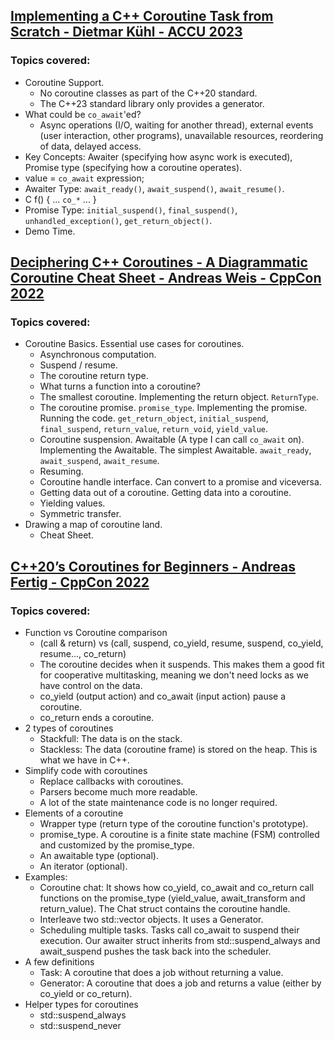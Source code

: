 ## [Implementing a C++ Coroutine Task from Scratch - Dietmar Kühl - ACCU 2023](https://www.youtube.com/watch?v=Npiw4cYElng)
### Topics covered:
* Coroutine Support.
  * No coroutine classes as part of the C++20 standard.
  * The C++23 standard library only provides a generator.
* What could be `co_await`'ed?
  * Async operations (I/O, waiting for another thread), external events (user interaction, other programs), unavailable resources, reordering of data, delayed access.
* Key Concepts: Awaiter (specifying how async work is executed), Promise type (specifying how a coroutine operates).
* value = `co_await` expression;
* Awaiter Type: `await_ready()`, `await_suspend()`, `await_resume()`.
* C f() { ... `co_*` ... }
* Promise Type: `initial_suspend()`, `final_suspend()`, `unhandled_exception()`, `get_return_object()`.
* Demo Time.

## [Deciphering C++ Coroutines - A Diagrammatic Coroutine Cheat Sheet - Andreas Weis - CppCon 2022](https://www.youtube.com/watch?v=J7fYddslH0Q)
### Topics covered:
* Coroutine Basics. Essential use cases for coroutines.
  * Asynchronous computation.
  * Suspend / resume.
  * The coroutine return type.
  * What turns a function into a coroutine?
  * The smallest coroutine. Implementing the return object. `ReturnType`.
  * The coroutine promise. `promise_type`. Implementing the promise. Running the code. `get_return_object`, `initial_suspend`, `final_suspend`, `return_value`, `return_void`, `yield_value`.
  * Coroutine suspension. Awaitable (A type I can call `co_await` on). Implementing the Awaitable. The simplest Awaitable. `await_ready`, `await_suspend`, `await_resume`.
  * Resuming.
  * Coroutine handle interface. Can convert to a promise and viceversa.
  * Getting data out of a coroutine. Getting data into a coroutine.
  * Yielding values.
  * Symmetric transfer.
* Drawing a map of coroutine land.
  * Cheat Sheet.

## [C++20’s Coroutines for Beginners - Andreas Fertig - CppCon 2022](https://www.youtube.com/watch?v=8sEe-4tig_A)
### Topics covered:
* Function vs Coroutine comparison
  * (call & return) vs (call, suspend, co_yield, resume, suspend, co_yield, resume..., co_return)
  * The coroutine decides when it suspends. This makes them a good fit for cooperative multitasking, meaning we don't need locks as we have control on the data.
  * co_yield (output action) and co_await (input action) pause a coroutine.
  * co_return ends a coroutine.
* 2 types of coroutines
  * Stackfull: The data is on the stack.
  * Stackless: The data (coroutine frame) is stored on the heap. This is what we have in C++.
* Simplify code with coroutines
  * Replace callbacks with coroutines.
  * Parsers become much more readable.
  * A lot of the state maintenance code is no longer required.
* Elements of a coroutine
  * Wrapper type (return type of the coroutine function's prototype).
  * promise_type. A coroutine is a finite state machine (FSM) controlled and customized by the promise_type.
  * An awaitable type (optional).
  * An iterator (optional).
* Examples:
  * Coroutine chat: It shows how co_yield, co_await and co_return call functions on the promise_type (yield_value, await_transform and return_value). The Chat struct contains the coroutine handle.
  * Interleave two std::vector objects. It uses a Generator.
  * Scheduling multiple tasks. Tasks call co_await to suspend their execution. Our awaiter struct inherits from std::suspend_always and await_suspend pushes the task back into the scheduler.
* A few definitions
  * Task: A coroutine that does a job without returning a value.
  * Generator: A coroutine that does a job and returns a value (either by co_yield or co_return).
* Helper types for coroutines
  * std::suspend_always
  * std::suspend_never




